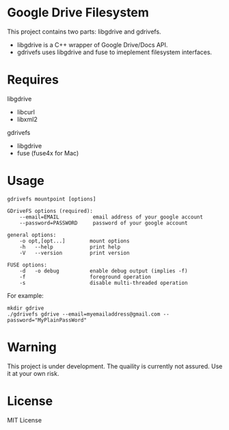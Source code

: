 Google Drive Filesystem
=======================

This project contains two parts: libgdrive and gdrivefs.

* libgdrive is a C++ wrapper of Google Drive/Docs API.
* gdrivefs uses libgdrive and fuse to imeplement filesystem interfaces.

Requires
========

libgdrive

* libcurl
* libxml2

gdrivefs

* libgdrive
* fuse (fuse4x for Mac)

Usage
=====

    gdrivefs mountpoint [options]
    
    GDriveFS options (required):
        --email=EMAIL           email address of your google account
        --password=PASSWORD     password of your google account

    general options:
        -o opt,[opt...]        mount options
        -h   --help            print help
        -V   --version         print version

    FUSE options:
        -d   -o debug          enable debug output (implies -f)
        -f                     foreground operation
        -s                     disable multi-threaded operation

For example:

    mkdir gdrive
    ./gdrivefs gdrive --email=myemailaddress@gmail.com --password="MyPlainPassWord"

Warning
=======

This project is under development. The quaility is currently not assured. Use it at your own risk.

License
=======

MIT License

